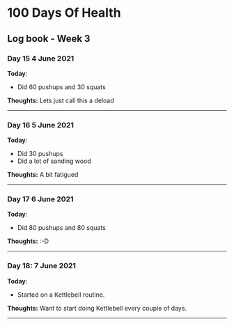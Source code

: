 # 100 Days Of Health

## Log book - Week 3

### Day 15 4 June 2021

**Today**:

* Did 60 pushups and 30 squats

**Thoughts:** Lets just call this a deload

---

### Day 16 5 June 2021

**Today**:

* Did 30 pushups
* Did a lot of sanding wood

**Thoughts:** A bit fatigued

---

### Day 17 6 June 2021

**Today**:

* Did 80 pushups and 80 squats

**Thoughts:** :-D

---

### Day 18: 7 June 2021

**Today**:

* Started on a Kettlebell routine.

**Thoughts:** Want to start doing Kettlebell every couple of days.

---
